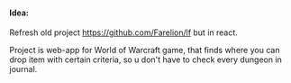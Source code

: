 
#### Idea:
Refresh old project https://github.com/Farelion/lf but in react. </br>

Project is web-app for World of Warcraft game, that finds where you can drop item with certain criteria, so u don't have to check every dungeon in journal.</br>


